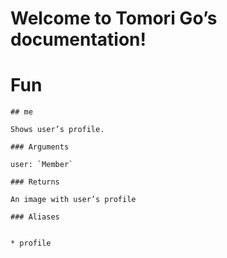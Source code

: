 # Welcome to Tomori Go’s documentation!

# Fun

```
## me

Shows user’s profile.

### Arguments

user: `Member`

### Returns

An image with user’s profile

### Aliases


* profile
```
